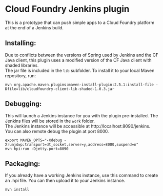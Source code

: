 Cloud Foundry Jenkins plugin
=======================

This is a prototype that can push simple apps to a Cloud Foundry platform at the end of a Jenkins build.

Installing:
-----------
Due to conflicts between the versions of Spring used by Jenkins and the CF Java client, this plugin uses a modified version of the CF Java client with shaded libraries.  
The jar file is included in the `lib` subfolder. To install it to your local Maven repository, run:

```
mvn org.apache.maven.plugins:maven-install-plugin:2.5.1:install-file -Dfile=lib/cloudfoundry-client-lib-shaded-1.0.3.jar
```

Debugging:
----------
This will launch a Jenkins instance for you with the plugin pre-installed. The Jenkins files will be stored in the `work` folder.  
The Jenkins instance will be accessible at http://localhost:8090/jenkins. You can also remote debug the plugin at port 8000.

```
export MAVEN_OPTS="-Xdebug -Xrunjdwp:transport=dt_socket,server=y,address=8000,suspend=n"
mvn hpi:run -Djetty.port=8090
```

Packaging:
----------
If you already have a working Jenkins instance, use this command to create an .hpi file. You can then upload it to your Jenkins instance.

```
mvn install
```
